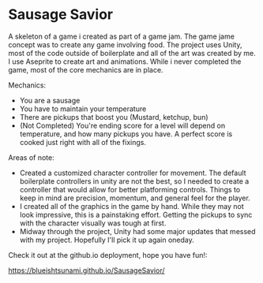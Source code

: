 # Sausage Savior

A skeleton of a game i created as part of a game jam. The game jame concept was to create any game involving food. The project uses Unity, most of the code outside of boilerplate and all of the art was created by me. I use Aseprite to create art and animations. While i never completed the game, most of the core mechanics are in place. 

Mechanics: 
- You are a sausage
- You have to maintain your temperature
- There are pickups that boost you (Mustard, ketchup, bun)
- (Not Completed) You're ending score for a level will depend on temperature, and how many pickups you have. A perfect score is cooked just right with all of the fixings. 

Areas of note: 
- Created a customized character controller for movement. The default boilerplate controllers in unity are not the best, so I needed to create a controller that would allow for better platforming controls. Things to keep in mind are precision, momentum, and general feel for the player.
-  I created all of the graphics in the game by hand. While they may not look impressive, this is a painstaking effort. Getting the pickups to sync with the character visually was tough at first.
-  Midway through the project, Unity had some major updates that messed with my project. Hopefully I'll pick it up again oneday. 

Check it out at the github.io deployment, hope you have fun!: 

https://blueishtsunami.github.io/SausageSavior/
